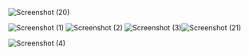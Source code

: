 ![Screenshot (20)](https://github.com/vieri2in/Contacts-Mangeger-app-.NET8/assets/97074757/d7d8394e-76dd-44cc-9612-2ecd921a19fc)


![Screenshot (1)](https://github.com/vieri2in/ContactsMangegerSolution/assets/97074757/18c19da1-9ae4-495e-bdc4-654f09a313c1)
![Screenshot (2)](https://github.com/vieri2in/ContactsMangegerSolution/assets/97074757/c4ac9811-946b-4e1e-89b2-c4782a129184)
![Screenshot (3)](https://github.com/vieri2in/ContactsMangegerSolution/assets/97074757/4b2647f5-df81-43e9-a6b6-1c8ebff0ced3)![Screenshot (21)](https://github.com/vieri2in/Contacts-Mangeger-app-.NET8/assets/97074757/f5a6ed64-3b05-4017-ab49-16b22570a3a9)

![Screenshot (4)](https://github.com/vieri2in/ContactsMangegerSolution/assets/97074757/9980e0a8-d96d-4db1-93cb-453ca0f70246)

